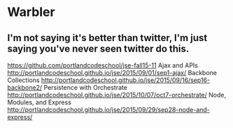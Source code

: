# Warbler

## I'm not saying it's better than twitter, I'm just saying you've never seen twitter do this. 

https://github.com/portlandcodeschool/jse-fall15-11
Ajax and APIs  http://portlandcodeschool.github.io/jse/2015/09/01/sep1-ajax/
Backbone Collections  http://portlandcodeschool.github.io/jse/2015/09/16/sep16-backbone2/
Persistence with Orchestrate  http://portlandcodeschool.github.io/jse/2015/10/07/oct7-orchestrate/
Node, Modules, and Express  http://portlandcodeschool.github.io/jse/2015/09/29/sep28-node-and-express/
